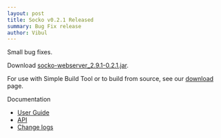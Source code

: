 ```yaml
---
layout: post
title: Socko v0.2.1 Released
summary: Bug Fix release
author: Vibul
---
```


Small bug fixes.

Download [socko-webserver_2.9.1-0.2.1.jar](https://oss.sonatype.org/content/groups/public/org/mashupbots/socko/socko-webserver_2.9.1/0.2.1/socko-webserver_2.9.1-0.2.1.jar).

For use with Simple Build Tool or to build from source, see our [download](/download.html) page.

Documentation
 - [User Guide](/docs/0.2.1/guides/user_guide.html)
 - [API](/docs/0.2.1/api/)
 - [Change logs](https://github.com/mashupbots/socko/issues?milestone=4&state=closed)


 
 


